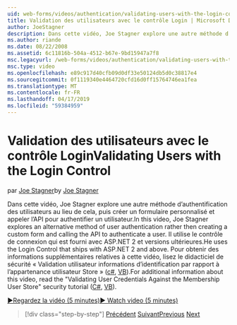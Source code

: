 ```yaml
---
uid: web-forms/videos/authentication/validating-users-with-the-login-control
title: Validation des utilisateurs avec le contrôle Login | Microsoft Docs
author: JoeStagner
description: Dans cette vidéo, Joe Stagner explore une autre méthode d’authentification des utilisateurs au lieu de cela, puis création d’un formulaire personnalisé et appeler l’API pour authentifier une utilisation...
ms.author: riande
ms.date: 08/22/2008
ms.assetid: 6c11816b-504a-4512-b67e-9bd15947a7f8
msc.legacyurl: /web-forms/videos/authentication/validating-users-with-the-login-control
msc.type: video
ms.openlocfilehash: e89c917d40cfb09d0df33e50124db5d0c38817e4
ms.sourcegitcommit: 0f1119340e4464720cfd16d0ff15764746ea1fea
ms.translationtype: MT
ms.contentlocale: fr-FR
ms.lasthandoff: 04/17/2019
ms.locfileid: "59384959"
---
```

# <a name="validating-users-with-the-login-control"></a><span data-ttu-id="ac1b1-103">Validation des utilisateurs avec le contrôle Login</span><span class="sxs-lookup"><span data-stu-id="ac1b1-103">Validating Users with the Login Control</span></span>

<span data-ttu-id="ac1b1-104">par [Joe Stagner](https://github.com/JoeStagner)</span><span class="sxs-lookup"><span data-stu-id="ac1b1-104">by [Joe Stagner](https://github.com/JoeStagner)</span></span>

<span data-ttu-id="ac1b1-105">Dans cette vidéo, Joe Stagner explore une autre méthode d’authentification des utilisateurs au lieu de cela, puis créer un formulaire personnalisé et appeler l’API pour authentifier un utilisateur.</span><span class="sxs-lookup"><span data-stu-id="ac1b1-105">In this video, Joe Stagner explores an alternative method of user authentication rather then creating a custom form and calling the API to authenticate a user.</span></span> <span data-ttu-id="ac1b1-106">Il utilise le contrôle de connexion qui est fourni avec ASP.NET 2 et versions ultérieures.</span><span class="sxs-lookup"><span data-stu-id="ac1b1-106">He uses the Login Control that ships with ASP.NET 2 and above.</span></span> <span data-ttu-id="ac1b1-107">Pour obtenir des informations supplémentaires relatives à cette vidéo, lisez le didacticiel de sécurité « Validation utilisateur informations d’identification par rapport à l’appartenance utilisateur Store » ([c#](../../overview/older-versions-security/membership/validating-user-credentials-against-the-membership-user-store-cs.md), [VB](../../overview/older-versions-security/membership/validating-user-credentials-against-the-membership-user-store-vb.md)).</span><span class="sxs-lookup"><span data-stu-id="ac1b1-107">For additional information about this video, read the "Validating User Credentials Against the Membership User Store" security tutorial ([C#](../../overview/older-versions-security/membership/validating-user-credentials-against-the-membership-user-store-cs.md), [VB](../../overview/older-versions-security/membership/validating-user-credentials-against-the-membership-user-store-vb.md)).</span></span>

[<span data-ttu-id="ac1b1-108">&#9654;Regardez la vidéo (5 minutes)</span><span class="sxs-lookup"><span data-stu-id="ac1b1-108">&#9654; Watch video (5 minutes)</span></span>](https://channel9.msdn.com/Blogs/ASP-NET-Site-Videos/validating-users-with-the-login-control)

> [!div class="step-by-step"]
> <span data-ttu-id="ac1b1-109">[Précédent](validating-users-manually.md)
> [Suivant](adding-users-to-your-membership-system.md)</span><span class="sxs-lookup"><span data-stu-id="ac1b1-109">[Previous](validating-users-manually.md)
[Next](adding-users-to-your-membership-system.md)</span></span>
